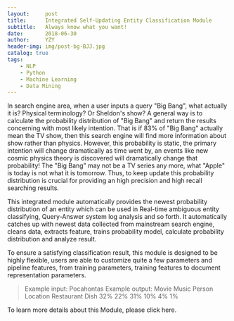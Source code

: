```yaml
---
layout:     post
title:      Integrated Self-Updating Entity Classification Module
subtitle:   Always know what you want!
date:       2018-06-30
author:     YZY
header-img: img/post-bg-BJJ.jpg
catalog: true
tags:
    - NLP 
    - Python
    - Machine Learning
    - Data Mining
---
```


In search engine area, when a user inputs a query "Big Bang", what actually it is? Physical terminology? Or Sheldon's show? A general way is to calculate the probability distribution of "Big Bang" and return the results concerning with most likely intention. That is if   83% of "Big Bang" actually mean the TV show, then this search engine will find more information about show rather than physics.  However, this probability is static, the primary intention will change dramatically as time went by, an events like new cosmic physics theory is discovered will dramatically change that probability! The "Big Bang" may not be a TV series any more, what "Apple" is today is not what it is tomorrow. Thus, to keep update this probability distribution is crucial for providing an high precision and high recall searching results. 

This integrated module automatically provides the newest probability distribution of an entity which can be used in  Real-time ambiguous entity classifying, Query-Answer system log analysis and so forth. It automatically catches up with newest data collected from mainstream search engine, cleans data, extracts feature, trains probability model, calculate probability distribution and analyze result.

To ensure a satisfying classification result, this module is designed to be highly flexible, users are able to customize quite a few parameters and pipeline features, from training parameters, training features to document representation parameters.

> Example input:
> Pocahontas
> Example output:
> Movie Music Person Location Restaurant Dish
> 32% 22% 31% 10% 4% 1%

To learn more details about this Module, please click here.
